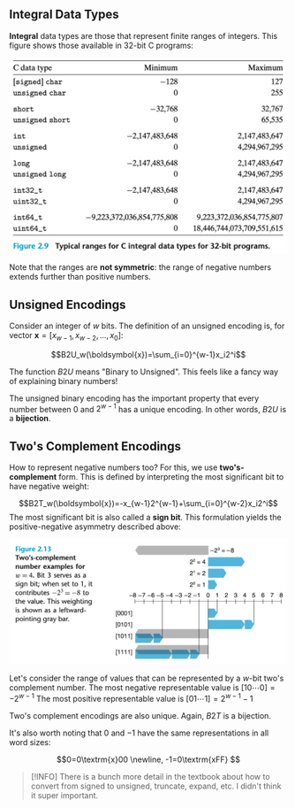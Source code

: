 ## Integral Data Types
**Integral** data types are those that represent finite ranges of integers. This figure shows those available in 32-bit C programs:

![](_attachments/Screenshot%202023-03-11%20at%2019.10.44.png)

Note that the ranges are **not symmetric**: the range of negative numbers extends further than positive numbers.

## Unsigned Encodings
Consider an integer of $w$ bits. The definition of an unsigned encoding is, for vector $\boldsymbol{x}=[x_{w-1},x_{w-2},\dots,x_0]$:

$$B2U_w(\boldsymbol{x})=\sum_{i=0}^{w-1}x_i2^i$$

The function $B2U$ means "Binary to Unsigned". This feels like a fancy way of explaining binary numbers!

The unsigned binary encoding has the important property that every number between $0$ and $2^{w-1}$ has a unique encoding. In other words, $B2U$ is a **bijection**.

## Two's Complement Encodings
How to represent negative numbers too? For this, we use **two's-complement** form. This is defined by interpreting the most significant bit to have negative weight:

$$B2T_w(\boldsymbol{x})=-x_{w-1}2^{w-1}+\sum_{i=0}^{w-2}x_i2^i$$
The most significant bit is also called a **sign bit**. This formulation yields the positive-negative asymmetry described above:

![](_attachments/Screenshot%202023-03-11%20at%2019.22.05.png)

Let's consider the range of values that can be represented by a $w$-bit two's complement number.
The most negative representable value is $[10\cdots0]=-2^{w-1}$ 
The most positive representable value is $[01\cdots1]=2^{w-1}-1$

Two's complement encodings are also unique. Again, $B2T$ is a bijection.

It's also worth noting that $0$ and $-1$ have the same representations in all word sizes:

$$0=0\textrm{x}00 \newline, -1=0\textrm{xFF} $$

> [!INFO]
> There is a bunch more detail in the textbook about how to convert from signed to unsigned, truncate, expand, etc. I didn't think it super important.





